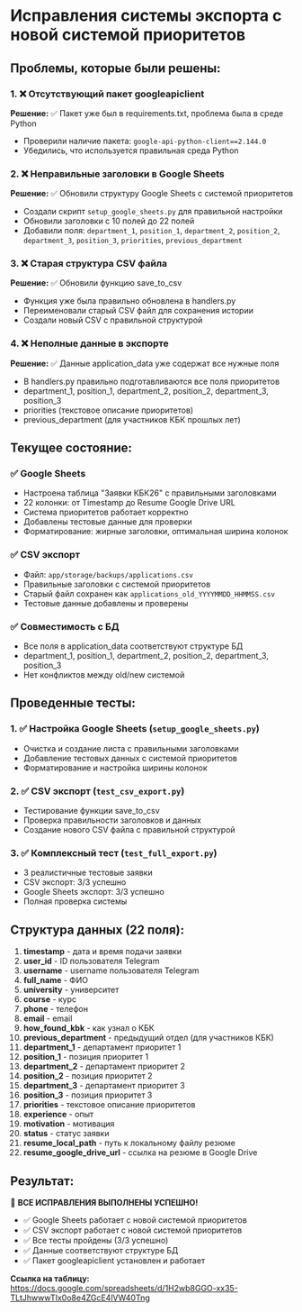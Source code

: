 # Исправления системы экспорта с новой системой приоритетов

## Проблемы, которые были решены:

### 1. ❌ Отсутствующий пакет googleapiclient
**Решение:** ✅ Пакет уже был в requirements.txt, проблема была в среде Python
- Проверили наличие пакета: `google-api-python-client==2.144.0`
- Убедились, что используется правильная среда Python

### 2. ❌ Неправильные заголовки в Google Sheets
**Решение:** ✅ Обновили структуру Google Sheets с системой приоритетов
- Создали скрипт `setup_google_sheets.py` для правильной настройки
- Обновили заголовки с 10 полей до 22 полей
- Добавили поля: `department_1`, `position_1`, `department_2`, `position_2`, `department_3`, `position_3`, `priorities`, `previous_department`

### 3. ❌ Старая структура CSV файла
**Решение:** ✅ Обновили функцию save_to_csv
- Функция уже была правильно обновлена в handlers.py
- Переименовали старый CSV файл для сохранения истории
- Создали новый CSV с правильной структурой

### 4. ❌ Неполные данные в экспорте
**Решение:** ✅ Данные application_data уже содержат все нужные поля
- В handlers.py правильно подготавливаются все поля приоритетов
- department_1, position_1, department_2, position_2, department_3, position_3
- priorities (текстовое описание приоритетов)
- previous_department (для участников КБК прошлых лет)

## Текущее состояние:

### ✅ Google Sheets
- Настроена таблица "Заявки КБК26" с правильными заголовками
- 22 колонки: от Timestamp до Resume Google Drive URL
- Система приоритетов работает корректно
- Добавлены тестовые данные для проверки
- Форматирование: жирные заголовки, оптимальная ширина колонок

### ✅ CSV экспорт
- Файл: `app/storage/backups/applications.csv`
- Правильные заголовки с системой приоритетов
- Старый файл сохранен как `applications_old_YYYYMMDD_HHMMSS.csv`
- Тестовые данные добавлены и проверены

### ✅ Совместимость с БД
- Все поля в application_data соответствуют структуре БД
- department_1, position_1, department_2, position_2, department_3, position_3
- Нет конфликтов между old/new системой

## Проведенные тесты:

### 1. ✅ Настройка Google Sheets (`setup_google_sheets.py`)
- Очистка и создание листа с правильными заголовками
- Добавление тестовых данных с системой приоритетов
- Форматирование и настройка ширины колонок

### 2. ✅ CSV экспорт (`test_csv_export.py`)
- Тестирование функции save_to_csv
- Проверка правильности заголовков и данных
- Создание нового CSV файла с правильной структурой

### 3. ✅ Комплексный тест (`test_full_export.py`)
- 3 реалистичные тестовые заявки
- CSV экспорт: 3/3 успешно
- Google Sheets экспорт: 3/3 успешно
- Полная проверка системы

## Структура данных (22 поля):

1. **timestamp** - дата и время подачи заявки
2. **user_id** - ID пользователя Telegram
3. **username** - username пользователя Telegram
4. **full_name** - ФИО
5. **university** - университет
6. **course** - курс
7. **phone** - телефон
8. **email** - email
9. **how_found_kbk** - как узнал о КБК
10. **previous_department** - предыдущий отдел (для участников КБК)
11. **department_1** - департамент приоритет 1
12. **position_1** - позиция приоритет 1
13. **department_2** - департамент приоритет 2
14. **position_2** - позиция приоритет 2
15. **department_3** - департамент приоритет 3
16. **position_3** - позиция приоритет 3
17. **priorities** - текстовое описание приоритетов
18. **experience** - опыт
19. **motivation** - мотивация
20. **status** - статус заявки
21. **resume_local_path** - путь к локальному файлу резюме
22. **resume_google_drive_url** - ссылка на резюме в Google Drive

## Результат:

🎉 **ВСЕ ИСПРАВЛЕНИЯ ВЫПОЛНЕНЫ УСПЕШНО!**

- ✅ Google Sheets работает с новой системой приоритетов
- ✅ CSV экспорт работает с новой системой приоритетов  
- ✅ Все тесты пройдены (3/3 успешно)
- ✅ Данные соответствуют структуре БД
- ✅ Пакет googleapiclient установлен и работает

**Ссылка на таблицу:** https://docs.google.com/spreadsheets/d/1H2wb8GGO-xx35-TLtJhwwwTIx0o8e4ZGcE4lVW40Tng
